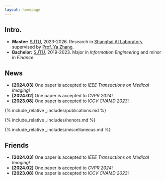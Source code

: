 ```yaml
---
layout: homepage
---
```


## Intro.
- **Master:** [SJTU](https://en.sjtu.edu.cn/), 2023-2026. Research in [Shanghai AI Laboratory](https://www.shlab.org.cn/), supervised by [Prof. Ya Zhang](https://annzhanglion.github.io/).
- **Bachelor:** [SJTU](https://en.sjtu.edu.cn/), 2019-2023. Major in _Information Engineering_ and minor in _Finance_.

## News

- **[2024.03]** One paper is accepted to _IEEE Transactions on Medical Imaging_!
- **[2024.02]** One paper is accepted to _CVPR 2024_!
- **[2023.08]** One paper is accepted to _ICCV CVAMD 2023_!

{% include_relative _includes/publications.md %}

{% include_relative _includes/honors.md %}

{% include_relative _includes/miscellaneous.md %}

## Friends

- **[2024.03]** One paper is accepted to _IEEE Transactions on Medical Imaging_!
- **[2024.02]** One paper is accepted to _CVPR 2024_!
- **[2023.08]** One paper is accepted to _ICCV CVAMD 2023_!
